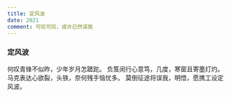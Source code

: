 ```yaml
---
title: 定风波
date: 2021
comment: 可叹可叹，或许已然误我
---
```

### 定风波

何叹青锋不似昨，少年岁月怎蹉跎。
负笈闵行心意笃，几度，寒窗且寄墨灯灼。
马克表达心欲裂，头铁，奈何残手恼忧多。
莫倒征途将误我，明悟，愿携工设定风波。